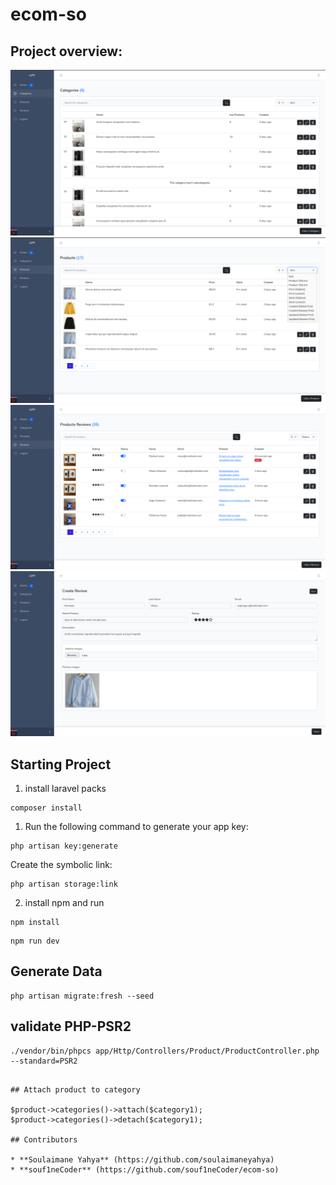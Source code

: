 # ecom-so

## Project overview:

<img src="./public/assets/img/project-1.png" alt="project" />
<img src="./public/assets/img/project-2.png" alt="project" />
<img src="./public/assets/img/project-3.png" alt="project" />
<img src="./public/assets/img/project-4.png" alt="project" />

## Starting Project

1. install laravel packs

```composer
composer install
```

1. Run the following command to generate your app key:

```
php artisan key:generate
```

Create the symbolic link:

```
php artisan storage:link
```

2. install npm and run

```npm
npm install
```

```npm
npm run dev
```

## Generate Data

```
php artisan migrate:fresh --seed
```

## validate PHP-PSR2

```
./vendor/bin/phpcs app/Http/Controllers/Product/ProductController.php --standard=PSR2
```
```

## Attach product to category

$product->categories()->attach($category1);
$product->categories()->detach($category1);

## Contributors

* **Soulaimane Yahya** (https://github.com/soulaimaneyahya)
* **souf1neCoder** (https://github.com/souf1neCoder/ecom-so)
